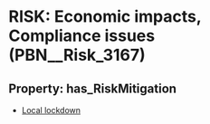 # RISK: __Economic impacts, Compliance issues__ (PBN__Risk_3167)

## Property: has_RiskMitigation

* [Local lockdown](PBN__Mitigation_1619)

